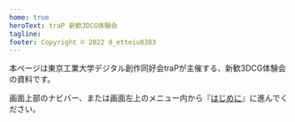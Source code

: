 ```yaml
---
home: true
heroText: traP 新歓3DCG体験会
tagline:
footer: Copyright © 2022 d_etteiu8383
---
```


<!-- markdownlint-disable-file MD041 -->

本ページは東京工業大学デジタル創作同好会traPが主催する、新歓3DCG体験会の資料です。

画面上部のナビバー、または画面左上のメニュー内から『[はじめに](guide/README.md)』に進んでください。
